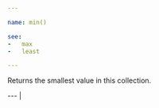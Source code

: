 ```yaml
---

name: min()

see:
-   max
-   least

---
```


Returns the smallest value in this collection.

--- |

